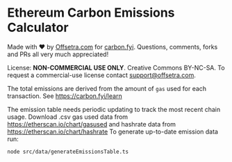 # Ethereum Carbon Emissions Calculator

Made with ♥ by [Offsetra.com](https://offsetra.com/about) for [carbon.fyi](https://carbon.fyi).
Questions, comments, forks and PRs all very much appreciated!

License: **NON-COMMERCIAL USE ONLY**. Creative Commons BY-NC-SA.
To request a commercial-use license contact support@offsetra.com.

The total emissions are derived from the amount of `gas` used for each transaction.
See https://carbon.fyi/learn

The emission table needs periodic updating to track the most recent chain usage. Download .csv gas used data from https://etherscan.io/chart/gasused and hashrate data from https://etherscan.io/chart/hashrate
To generate up-to-date emission data run:
```
node src/data/generateEmissionsTable.ts
```

